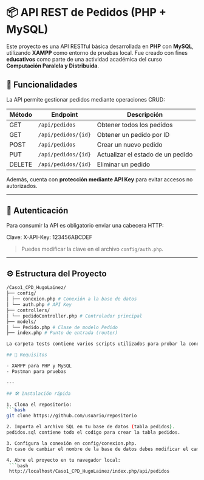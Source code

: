 # 📦 API REST de Pedidos (PHP + MySQL)

Este proyecto es una API RESTful básica desarrollada en **PHP** con **MySQL**, utilizando **XAMPP** como entorno de pruebas local. Fue creado con fines **educativos** como parte de una actividad académica del curso **Computación Paralela y Distribuida**.

## 🚀 Funcionalidades

La API permite gestionar pedidos mediante operaciones CRUD:

| Método | Endpoint                    | Descripción                         |
|--------|-----------------------------|-------------------------------------|
| GET    | `/api/pedidos`              | Obtener todos los pedidos           |
| GET    | `/api/pedidos/{id}`         | Obtener un pedido por ID            |
| POST   | `/api/pedidos`              | Crear un nuevo pedido               |
| PUT    | `/api/pedidos/{id}`         | Actualizar el estado de un pedido   |
| DELETE | `/api/pedidos/{id}`         | Eliminar un pedido                  |

Además, cuenta con **protección mediante API Key** para evitar accesos no autorizados.

---

## 🔐 Autenticación

Para consumir la API es obligatorio enviar una cabecera HTTP:

Clave: X-API-Key: 123456ABCDEF

> Puedes modificar la clave en el archivo `config/auth.php`.

---

## ⚙️ Estructura del Proyecto

   ```bash
   /Caso1_CPD_HugoLainez/
   ├── config/
   │ ├── conexion.php # Conexión a la base de datos
   │ └── auth.php # API Key
   ├── controllers/
   │ └── pedidoController.php # Controlador principal
   ├── models/
   │ └── Pedido.php # Clase de modelo Pedido
   ├── index.php # Punto de entrada (router)

La carpeta tests contiene varios scripts utilizados para probar la conexion a la base de datos mediante el modelo.

## 🧠 Requisitos

- XAMPP para PHP y MySQL
- Postman para pruebas

---

## 🛠 Instalación rápida

1. Clona el repositorio:
   ```bash
   git clone https://github.com/usuario/repositorio

2. Importa el archivo SQL en tu base de datos (tabla pedidos).
   pedidos.sql contiene todo el codigo para crear la tabla pedidos.
   
3. Configura la conexión en config/conexion.php.
   En caso de cambiar el nombre de la base de datos debes modificar el cambio en conexion.php para que pueda conectar.

4. Abre el proyecto en tu navegador local:
    ```bash
    http://localhost/Caso1_CPD_HugoLainez/index.php/api/pedidos